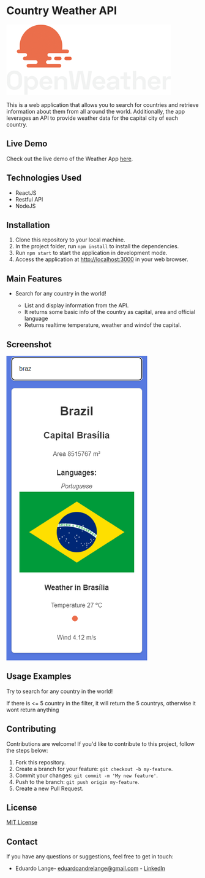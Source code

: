 <h1>Country Weather API</h1>

<img src="/logo_white_cropped.png" alt="Project Logo">

<p>This is a web application that allows you to search for countries and retrieve information about them from all around the world. Additionally, the app leverages an API to provide weather data for the capital city of each country.</p>

<h2>Live Demo</h2>

<p>Check out the live demo of the Weather App <a href="https://country-weatherapi.onrender.com/" target="_blank">here</a>.</p>


<h2>Technologies Used</h2>
<ul>
  <li>ReactJS</li>
  <li>Restful API</li>
  <li>NodeJS</li>
</ul>

<h2>Installation</h2>
<ol>
  <li>Clone this repository to your local machine.</li>
  <li>In the project folder, run <code>npm install</code> to install the dependencies.</li>
  <li>Run <code>npm start</code> to start the application in development mode.</li>
  <li>Access the application at <a href="http://localhost:3000">http://localhost:3000</a> in your web browser.</li>
</ol>

<h2>Main Features</h2>
<ul>
  <li>Search for any country in the world!</li>
  <ul>
    <li>List and display information from the API.</li>
    <li>It returns some basic info of the country as capital, area and official language </li>
    <li>Returns realtime temperature, weather and windof the capital.</li>
  </ul>
</ul>

<h2>Screenshot</h2>
<img align="center" src="/weather api.png" alt="app">

<h2>Usage Examples</h2>
<p>Try to search for any country in the world!</p>
<p>If there is <= 5 country in the filter, it will return the 5 countrys, otherwise it wont return anything</p>

<h2>Contributing</h2>
<p>Contributions are welcome! If you'd like to contribute to this project, follow the steps below:</p>
<ol>
  <li>Fork this repository.</li>
  <li>Create a branch for your feature: <code>git checkout -b my-feature</code>.</li>
  <li>Commit your changes: <code>git commit -m 'My new feature'</code>.</li>
  <li>Push to the branch: <code>git push origin my-feature</code>.</li>
  <li>Create a new Pull Request.</li>
</ol>

<h2>License</h2>
<p><a href="LICENSE">MIT License</a></p>

<h2>Contact</h2>
<p>If you have any questions or suggestions, feel free to get in touch:</p>
<ul>
  <li>Eduardo Lange- <a href="mailto:eduardoandrelange@gmail.com">eduardoandrelange@gmail.com</a> - <a href="https://www.linkedin.com/in/eduardolange/">LinkedIn</a></li>
</ul>
